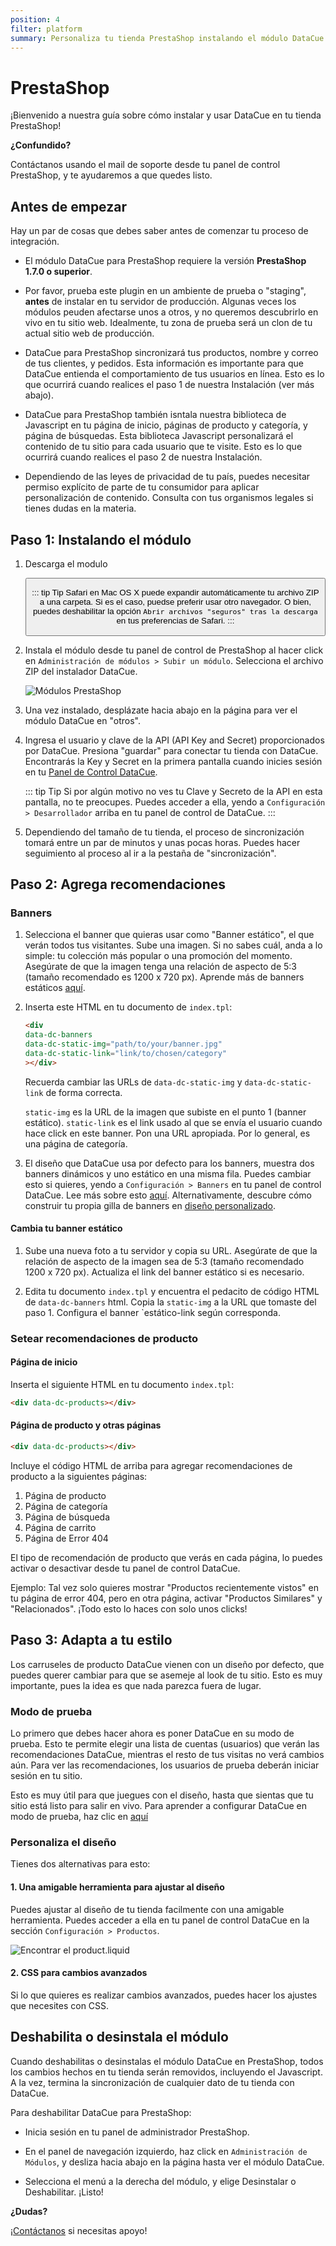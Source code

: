 ```yaml
---
position: 4
filter: platform
summary: Personaliza tu tienda PrestaShop instalando el módulo DataCue.
---
```


# PrestaShop <Badge text="private beta" type="success"/>

¡Bienvenido a nuestra guía sobre cómo instalar y usar DataCue en tu tienda PrestaShop! 

**¿Confundido?**

Contáctanos usando el mail de soporte desde tu panel de control PrestaShop, y te ayudaremos a que quedes listo. 

## Antes de empezar

Hay un par de cosas que debes saber antes de comenzar tu proceso de integración. 

- El módulo DataCue para PrestaShop requiere la versión **PrestaShop 1.7.0 o superior**.

- Por favor, prueba este plugin en un ambiente de prueba o "staging", **antes** de instalar en tu servidor de producción. Algunas veces los módulos peuden afectarse unos a otros, y no queremos descubrirlo en vivo en tu sitio web. Idealmente, tu zona de prueba será un clon de tu actual sitio web de producción. 

- DataCue para PrestaShop sincronizará tus productos, nombre y correo de tus clientes, y pedidos. Esta información es importante para que DataCue entienda el comportamiento de tus usuarios en línea. Esto es lo que ocurrirá cuando realices el paso 1 de nuestra Instalación (ver más abajo).

- DataCue para PrestaShop también isntala nuestra biblioteca de Javascript en tu página de inicio, páginas de producto y categoría, y página de búsquedas. Esta biblioteca Javascript personalizará el contenido de tu sitio para cada usuario que te visite. Esto es lo que ocurrirá cuando realices el paso 2 de nuestra Instalación.

- Dependiendo de las leyes de privacidad de tu país, puedes necesitar permiso explícito de parte de tu consumidor para aplicar personalización de contenido. Consulta con tus organismos legales si tienes dudas en la materia. 


## Paso 1: Instalando el módulo

1. Descarga el modulo

    <Button link="https://cdn.datacue.co/assets/integrations/datacue-prestashop-latest.zip" text="Download"/>

    ::: tip Tip
    Safari en Mac OS X puede expandir automáticamente tu archivo ZIP a una carpeta. Si es el caso, puedse preferir usar otro navegador. O bien, puedes deshabilitar la opción `Abrir archivos "seguros" tras la descarga`  en tus preferencias de Safari.
    :::

2. Instala el módulo desde tu panel de control de PrestaShop al hacer click en `Administración de módulos > Subir un módulo`. Selecciona el archivo ZIP del instalador DataCue. 

    ![Módulos PrestaShop](./images/prestashop_module_manager.gif)

3. Una vez instalado, desplázate hacia abajo en la página para ver el módulo DataCue en "otros". 

4. Ingresa el usuario y clave de la API (API Key and Secret) proporcionados por DataCue. Presiona "guardar" para conectar tu tienda con DataCue. Encontrarás la Key y Secret en la primera pantalla cuando inicies sesión en tu [Panel de Control DataCue](https://app.datacue.co). 

    ::: tip Tip
    Si por algún motivo no ves tu Clave y Secreto de la API en esta pantalla, no te preocupes. Puedes acceder a ella, yendo a `Configuración > Desarrollador` arriba en tu panel de control de DataCue.
    :::
    
5. Dependiendo del tamaño de tu tienda, el proceso de sincronización tomará entre un par de minutos y unas pocas horas. Puedes hacer seguimiento al proceso al ir a la pestaña de "sincronización". 


## Paso 2: Agrega recomendaciones

### Banners

1. Selecciona el banner que quieras usar como "Banner estático", el que verán todos tus visitantes. Sube una imagen. Si no sabes cuál, anda a lo simple: tu colección más popular o una promoción del momento. Asegúrate de que la imagen tenga una relación de aspecto de 5:3 (tamaño recomendado es 1200 x 720 px). Aprende más de banners estáticos [aquí](/banners).

2. Inserta este HTML en tu documento de `index.tpl`:

    ```html
    <div
    data-dc-banners
    data-dc-static-img="path/to/your/banner.jpg"
    data-dc-static-link="link/to/chosen/category"
    ></div>
    ```

    Recuerda cambiar las URLs de `data-dc-static-img`  y `data-dc-static-link` de forma correcta.

    `static-img` es la URL de la imagen que subiste en el punto 1 (banner estático). 
    `static-link` es el link usado al que se envía el usuario cuando hace click en este banner. Pon una URL apropiada. Por lo general, es una página de categoría. 

3. El diseño que DataCue usa por defecto para los banners, muestra dos banners dinámicos y uno estático en una misma fila. Puedes cambiar esto si quieres, yendo a `Configuración > Banners` en tu panel de control DataCue. Lee más sobre esto [aquí](/banners/layout.html). Alternativamente, descubre cómo construir tu propia gilla de banners en [diseño personalizado](#custom-layout).

#### Cambia tu banner estático

1. Sube una nueva foto a tu servidor y copia su URL. Asegúrate de que la relación de aspecto de la imagen sea de 5:3 (tamaño recomendado 1200 x 720 px). Actualiza el link del banner estático si es necesario.

2. Edita tu documento `index.tpl` y encuentra el pedacito de código HTML de  `data-dc-banners` html. Copia la `static-img` a la URL que tomaste del paso 1. Configura el banner `estático-link según corresponda.

### Setear recomendaciones de producto

#### Página de inicio

Inserta el siguiente HTML en tu documento `index.tpl`:

```html
<div data-dc-products></div>
```

#### Página de producto y otras páginas

```html
<div data-dc-products></div>
```

Incluye el código HTML de arriba para agregar recomendaciones de producto a la siguientes páginas:

1. Página de producto
2. Página de categoría
3. Página de búsqueda
4. Página de carrito
5. Página de Error 404

El tipo de recomendación de producto que verás en cada página, lo puedes activar o desactivar desde tu panel de control DataCue.

Ejemplo: Tal vez solo quieres mostrar "Productos recientemente vistos" en tu página de error 404, pero en otra página, activar "Productos Similares" y "Relacionados". ¡Todo esto lo haces con solo unos clicks!

## Paso 3: Adapta a tu estilo

Los carruseles de producto DataCue vienen con un diseño por defecto, que puedes querer cambiar para que se asemeje al look de tu sitio. Esto es muy importante, pues la idea es que nada parezca fuera de lugar.

### Modo de prueba

Lo primero que debes hacer ahora es poner DataCue en su modo de prueba. Esto te permite elegir una lista de cuentas (usuarios) que verán las recomendaciones DataCue, mientras el resto de tus visitas no verá cambios aún. Para ver las recomendaciones, los usuarios de prueba deberán iniciar sesión en tu sitio.

Esto es muy útil para que juegues con el diseño, hasta que sientas que tu sitio está listo para salir en vivo. Para aprender a configurar DataCue en modo de prueba, haz clic en [aquí](/es/install/testmode.html#establecer-datacue-en-modo-de-prueba)

### Personaliza el diseño

Tienes dos alternativas para esto:

#### 1. Una amigable herramienta para ajustar al diseño

Puedes ajustar al diseño de tu tienda facilmente con una amigable herramienta. Puedes acceder a ella en tu panel de control DataCue en la sección `Configuración > Productos`.

![Encontrar el product.liquid](./images/design-editor.png)

#### 2. CSS para cambios avanzados

Si lo que quieres es realizar cambios avanzados, puedes hacer los ajustes que necesites con CSS.

## Deshabilita o desinstala el módulo 

Cuando deshabilitas o desinstalas el módulo DataCue en PrestaShop, todos los cambios hechos en tu tienda serán removidos, incluyendo el Javascript. A la vez, termina la sincronización de cualquier dato de tu tienda con DataCue.

Para deshabilitar DataCue para PrestaShop:

- Inicia sesión en tu panel de administrador PrestaShop.

- En el panel de navegación izquierdo, haz click en `Administración de Módulos`, y desliza hacia abajo en la página hasta ver el módulo DataCue.

- Selecciona el menú a la derecha del módulo, y elige Desinstalar o Deshabilitar. ¡Listo!


**¿Dudas?**

¡[Contáctanos](https://datacue.co/contact) si necesitas apoyo! 